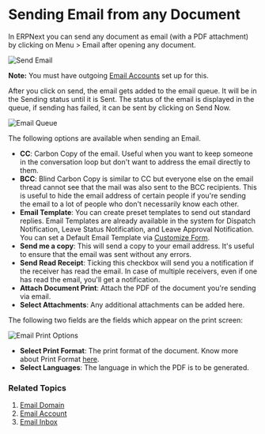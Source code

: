 <!-- add-breadcrumbs -->
# Sending Email from any Document

In ERPNext you can send any document as email (with a PDF attachment) by clicking on Menu > Email after opening any document.

<img class="screenshot" alt="Send Email" src="{{docs_base_url}}/v12/assets/img/setup/email/send-email.gif">

**Note:** You must have outgoing [Email Accounts](/docs/user/manual/en/setting-up/email/email-account) set up for this.

After you click on send, the email gets added to the email queue. It will be in the Sending status until it is Sent. The status of the email is displayed in the queue, if sending has failed, it can be sent by clicking on Send Now.

![Email Queue](/docs/assets/img/setup/email/email-queue.png)

The following options are available when sending an Email.

* **CC**: Carbon Copy of the email. Useful when you want to keep someone in the conversation loop but don't want to address the email directly to them.
* **BCC**: Blind Carbon Copy is similar to CC but everyone else on the email thread cannot see that the mail was also sent to the BCC recipients. This is useful to hide the email address of certain people if you're sending the email to a lot of people who don't necessarily know each other.
* **Email Template**: You can create preset templates to send out standard replies. Email Templates are already available in the system for Dispatch Notification, Leave Status Notification, and Leave Approval Notification. You can set a Default Email Template via [Customize Form](/docs/user/manual/en/customize-erpnext/customize-form).
* **Send me a copy**: This will send a copy to your email address. It's useful to ensure that the email was sent without any errors.
* **Send Read Receipt**: Ticking this checkbox will send you a notification if the receiver has read the email. In case of multiple receivers, even if one has read the email, you'll get a notification.
* **Attach Document Print**: Attach the PDF of the document you're sending via email.
* **Select Attachments**: Any additional attachments can be added here.

The following two fields are the fields which appear on the print screen:

![Email Print Options](/docs/assets/img/setup/email/email-print-options.png)

* **Select Print Format**: The print format of the document. Know more about Print Format [here](/docs/user/manual/en/setting-up/print/print-format).
* **Select Languages**: The language in which the PDF is to be generated.

### Related Topics
1. [Email Domain](/docs/user/manual/en/setting-up/email/email-domain)
1. [Email Account](/docs/user/manual/en/setting-up/email/email-account)
1. [Email Inbox](/docs/user/manual/en/setting-up/email/email-inbox)
